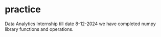 # practice
Data Analytics Internship 
till date 8-12-2024 we have completed numpy library functions and operations.
